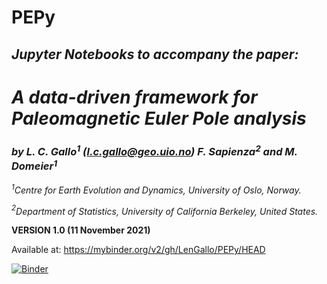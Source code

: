 # PEPy

## ***Jupyter Notebooks to accompany the paper:***
    
# ***A data-driven framework for Paleomagnetic Euler Pole analysis***

### ***by L. C. Gallo$^1$*** *(l.c.gallo@geo.uio.no)* ***F. Sapienza$^2$ and M. Domeier$^1$***

*$^1$Centre for Earth Evolution and Dynamics, University of Oslo, Norway.*

*$^2$Department of Statistics, University of California Berkeley, United States.*

**VERSION 1.0 (11 November 2021)**



Available at: https://mybinder.org/v2/gh/LenGallo/PEPy/HEAD

[![Binder](https://mybinder.org/badge_logo.svg)](https://hub.gke2.mybinder.org/user/lengallo-pepy-7irin56a/lab/tree/Gradient-based_Euler_optimization.ipynb)